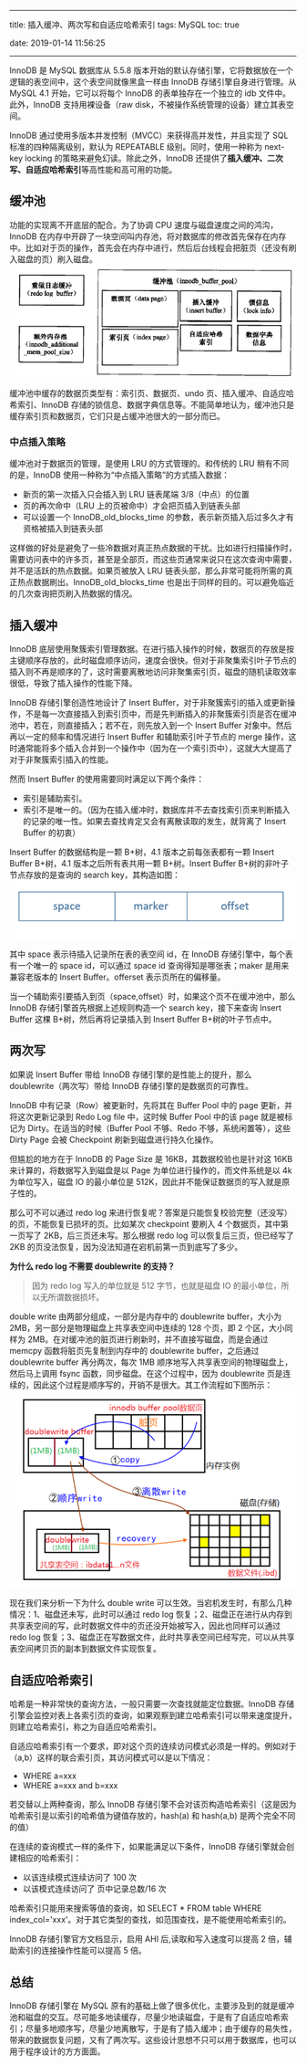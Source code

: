 ﻿---

title: 插入缓冲、两次写和自适应哈希索引
tags: MySQL
toc: true

date: 2019-01-14 11:56:25

---
<!--more-->
InnoDB 是 MySQL 数据库从 5.5.8 版本开始的默认存储引擎，它将数据放在一个逻辑的表空间中，这个表空间就像黑盒一样由 InnoDB 存储引擎自身进行管理。从 MySQL 4.1 开始，它可以将每个 InnoDB 的表单独存在一个独立的 idb 文件中。此外，InnoDB 支持用裸设备（raw disk，不被操作系统管理的设备）建立其表空间。

InnoDB 通过使用多版本并发控制（MVCC）来获得高并发性，并且实现了 SQL 标准的四种隔离级别，默认为 REPEATABLE 级别。同时，使用一种称为 next-key locking 的策略来避免幻读。除此之外，InnoDB 还提供了**插入缓冲、二次写、自适应哈希索引**等高性能和高可用的功能。

## 缓冲池

功能的实现离不开底层的配合。为了协调 CPU 速度与磁盘速度之间的鸿沟，InnoDB 在内存中开辟了一块空间叫内存池，将对数据库的修改首先保存在内存中。比如对于页的操作，首先会在内存中进行，然后后台线程会把脏页（还没有刷入磁盘的页）刷入磁盘。
<img src="./插入缓冲、两次写和自适应哈希索引/内存池.png">

缓冲池中缓存的数据页类型有：索引页、数据页、undo 页、插入缓冲、自适应哈希索引、InnoDB 存储的锁信息、数据字典信息等。不能简单地认为，缓冲池只是缓存索引页和数据页，它们只是占缓冲池很大的一部分而已。

### 中点插入策略

缓冲池对于数据页的管理，是使用 LRU 的方式管理的。和传统的 LRU 稍有不同的是，InnoDB 使用一种称为“中点插入策略”的方式插入数据：
- 新页的第一次插入只会插入到 LRU 链表尾端 3/8（中点）的位置
- 页的再次命中（LRU 上的页被命中）才会把页插入到链表头部
- 可以设置一个 InnoDB_old_blocks_time 的参数，表示新页插入后过多久才有资格被插入到链表头部

这样做的好处是避免了一些冷数据对真正热点数据的干扰。比如进行扫描操作时，需要访问表中的许多页，甚至是全部页，而这些页通常来说只在这次查询中需要，并不是活跃的热点数据。如果页被放入 LRU 链表头部，那么非常可能将所需的真正热点数据刷出。InnoDB_old_blocks_time 也是出于同样的目的。可以避免临近的几次查询把页刷入热数据的情况。

## 插入缓冲

InnoDB 底层使用聚簇索引管理数据。在进行插入操作的时候，数据页的存放是按主键顺序存放的，此时磁盘顺序访问，速度会很快。但对于非聚集索引叶子节点的插入则不再是顺序的了，这时需要离散地访问非聚集索引页，磁盘的随机读取效率很低，导致了插入操作的性能下降。

InnoDB 存储引擎创造性地设计了 Insert Buffer，对于非聚簇索引的插入或更新操作，不是每一次直接插入到索引页中，而是先判断插入的非聚簇索引页是否在缓冲池中，若在，则直接插入；若不在，则先放入到一个 Insert Buffer 对象中。然后再以一定的频率和情况进行 Insert Buffer 和辅助索引叶子节点的 merge 操作，这时通常能将多个插入合并到一个操作中（因为在一个索引页中），这就大大提高了对于非聚簇索引插入的性能。

然而 Insert Buffer 的使用需要同时满足以下两个条件：
- 索引是辅助索引。
- 索引不是唯一的。（因为在插入缓冲时，数据库并不去查找索引页来判断插入的记录的唯一性。如果去查找肯定又会有离散读取的发生，就背离了 Insert Buffer 的初衷）

Insert Buffer 的数据结构是一颗 B+树，4.1 版本之前每张表都有一颗 Insert Buffer B+树，4.1 版本之后所有表共用一颗 B+树。Insert Buffer B+树的非叶子节点存放的是查询的 search key，其构造如图：
<img src="./插入缓冲、两次写和自适应哈希索引/插入缓冲非叶子节点.png">

其中 space 表示待插入记录所在表的表空间 id，在 InnoDB 存储引擎中，每个表有一个唯一的 space id，可以通过 space id 查询得知是哪张表；maker 是用来兼容老版本的 Insert Buffer。offerset 表示页所在的偏移量。

当一个辅助索引要插入到页（space,offset）时，如果这个页不在缓冲池中，那么 InnoDB 存储引擎首先根据上述规则构造一个 search key，接下来查询 Insert Buffer 这棵 B+树，然后再将记录插入到 Insert Buffer B+树的叶子节点中。

## 两次写

如果说 Insert Buffer 带给 InnoDB 存储引擎的是性能上的提升，那么 doublewrite（两次写）带给 InnoDB 存储引擎的是数据页的可靠性。

InnoDB 中有记录（Row）被更新时，先将其在 Buffer Pool 中的 page 更新，并将这次更新记录到 Redo Log file 中，这时候 Buffer Pool 中的该 page 就是被标记为 Dirty。在适当的时候（Buffer Pool 不够、Redo 不够，系统闲置等），这些 Dirty Page 会被 Checkpoint 刷新到磁盘进行持久化操作。

但尴尬的地方在于 InnoDB 的 Page Size 是 16KB，其数据校验也是针对这 16KB 来计算的，将数据写入到磁盘是以 Page 为单位进行操作的，而文件系统是以 4k 为单位写入，磁盘 IO 的最小单位是 512K，因此并不能保证数据页的写入就是原子性的。

那么可不可以通过 redo log 来进行恢复呢？答案是只能恢复校验完整（还没写）的页，不能恢复已损坏的页。比如某次 checkpoint 要刷入 4 个数据页，其中第一页写了 2KB，后三页还未写。那么根据 redo log 可以恢复后三页，但已经写了 2KB 的页没法恢复，因为没法知道在宕机前第一页到底写了多少。

**为什么 redo log 不需要 doublewrite 的支持？**
> 因为 redo log 写入的单位就是 512 字节，也就是磁盘 IO 的最小单位，所以无所谓数据损坏。

double write 由两部分组成，一部分是内存中的 doublewrite buffer，大小为 2MB，另一部分是物理磁盘上共享表空间中连续的 128 个页，即 2 个区，大小同样为 2MB。在对缓冲池的脏页进行刷新时，并不直接写磁盘，而是会通过 memcpy 函数将脏页先复制到内存中的 doublewrite buffer，之后通过 doublewrite buffer 再分两次，每次 1MB 顺序地写入共享表空间的物理磁盘上，然后马上调用 fsync 函数，同步磁盘。在这个过程中，因为 doublewrite 页是连续的，因此这个过程是顺序写的，开销不是很大。其工作流程如下图所示：
<img src="./插入缓冲、两次写和自适应哈希索引/两次写工作流程.png">

现在我们来分析一下为什么 double write 可以生效。当宕机发生时，有那么几种情况：1、磁盘还未写，此时可以通过 redo log 恢复；2、磁盘正在进行从内存到共享表空间的写，此时数据文件中的页还没开始被写入，因此也同样可以通过 redo log 恢复；3、磁盘正在写数据文件，此时共享表空间已经写完，可以从共享表空间拷贝页的副本到数据文件实现恢复。

## 自适应哈希索引

哈希是一种非常快的查询方法，一般只需要一次查找就能定位数据。InnoDB 存储引擎会监控对表上各索引页的查询，如果观察到建立哈希索引可以带来速度提升，则建立哈希索引，称之为自适应哈希索引。

自适应哈希索引有一个要求，即对这个页的连续访问模式必须是一样的。例如对于（a,b）这样的联合索引页，其访问模式可以是以下情况：
- WHERE a=xxx
- WHERE a=xxx and b=xxx

若交替以上两种查询，那么 InnoDB 存储引擎不会对该页构造哈希索引（这是因为哈希索引是以索引的哈希值为键值存放的，hash(a) 和 hash(a,b) 是两个完全不同的值）

在连续的查询模式一样的条件下，如果能满足以下条件，InnoDB 存储引擎就会创建相应的哈希索引：
- 以该连续模式连续访问了 100 次
- 以该模式连续访问了 页中记录总数/16 次

哈希索引只能用来搜索等值的查询，如 SELECT * FROM table WHERE index_col='xxx'。对于其它类型的查找，如范围查找，是不能使用哈希索引的。

InnoDB 存储引擎官方文档显示，启用 AHI 后,读取和写入速度可以提高 2 倍，辅助索引的连接操作性能可以提高 5 倍。 

## 总结

InnoDB 存储引擎在 MySQL 原有的基础上做了很多优化，主要涉及到的就是缓冲池和磁盘的交互。尽可能多地读缓存，尽量少地读磁盘，于是有了自适应哈希索引；尽量多地顺序写，尽量少地离散写，于是有了插入缓冲；由于缓存的易失性，带来的数据恢复问题，又有了两次写。这些设计思想不只可以用于数据库，也可以用于程序设计的方方面面。


